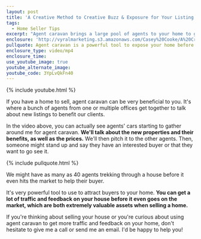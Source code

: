 ```yaml
---
layout: post
title: 'A Creative Method to Creative Buzz & Exposure for Your Listing'
tags:
  - Home Seller Tips
excerpt: "Agent caravan brings a large pool of agents to your home to give it exposure before even hitting the market. Here's how it works."
enclosure: 'http://vyralmarketing.s3.amazonaws.com/Casey%20Cooke/A%20Creative%20Method%20to%20Creative%20Buzz%20%2526%20Exposure%20for%20Your%20Listing.mp4'
pullquote: Agent caravan is a powerful tool to expose your home before even going on the market.
enclosure_type: video/mp4
enclosure_time:
use_youtube_image: true
youtube_alternate_image:
youtube_code: 3YpLvQkFn40
---
```



{% include youtube.html %}

If you have a home to sell, agent caravan can be very beneficial to you. It's where a bunch of agents from one or multiple offices get together to talk about new listings to benefit our clients.

In the video above, you can actually see agents' cars starting to gather around me for agent caravan. **We'll talk about the new properties and their benefits, as well as the prices.** We'll then pitch it to the other agents. Then, someone might stand up and say they have an interested buyer or that they want to go see it.&nbsp;

{% include pullquote.html %}

We might have as many as 40 agents trekking through a house before it even hits the market to help their buyer.

It's very powerful tool to use to attract buyers to your home. **You can get a lot of traffic and feedback on your house before it even goes on the market, which are both extremely valuable assets when selling a home.**&nbsp;

If you're thinking about selling your house or you're curious about using agent caravan to get more traffic and feedback on your home, don't hesitate to give me a call or send me an email. I'd be happy to help you!